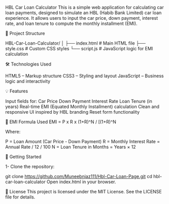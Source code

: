 HBL Car Loan Calculator
This is a simple web application for calculating car loan payments, designed to simulate an HBL (Habib Bank Limited) car loan experience. It allows users to input the car price, down payment, interest rate, and loan tenure to compute the monthly installment (EMI).

📁 Project Structure

HBL-Car-Loan-Calculator/
│
├── index.html      # Main HTML file
├── style.css       # Custom CSS styles
└── script.js       # JavaScript logic for EMI calculation

🛠️ Technologies Used

HTML5 – Markup structure
CSS3 – Styling and layout
JavaScript – Business logic and interactivity

💡 Features

Input fields for:
Car Price
Down Payment
Interest Rate
Loan Tenure (in years)
Real-time EMI (Equated Monthly Installment) calculation
Clean and responsive UI inspired by HBL branding
Reset form functionality

🔢 EMI Formula Used
EMI = P x R x (1+R)^N / [(1+R)^N 

Where:

P = Loan Amount (Car Price - Down Payment)
R = Monthly Interest Rate = Annual Rate / 12 / 100
N = Loan Tenure in Months = Years × 12

🚀 Getting Started

1- Clone the repository:

git clone https://github.com/Muneebniaz111/Hbl-Car-Loan-Page.git
cd hbl-car-loan-calculator
Open index.html in your browser.

📄 License
This project is licensed under the MIT License. See the LICENSE file for details.

